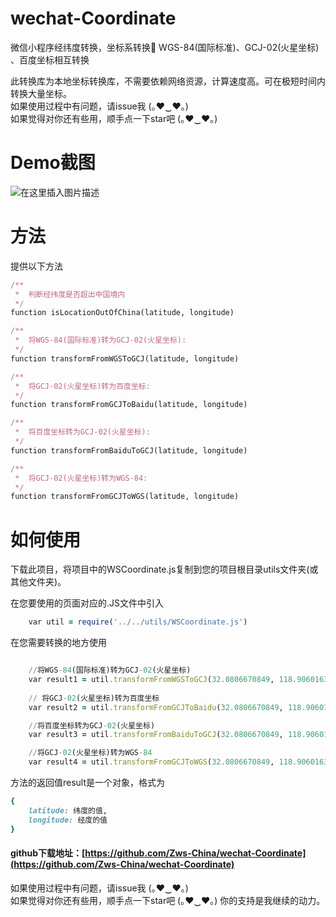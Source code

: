 
# wechat-Coordinate
微信小程序经纬度转换，坐标系转换💯 WGS-84(国际标准)、GCJ-02(火星坐标) 、百度坐标相互转换

此转换库为本地坐标转换库，不需要依赖网络资源，计算速度高。可在极短时间内转换大量坐标。<br>
如果使用过程中有问题，请issue我 (｡♥‿♥｡)  <br>
如果觉得对你还有些用，顺手点一下star吧 (｡♥‿♥｡) <br>

# Demo截图
![在这里插入图片描述](https://img-blog.csdnimg.cn/2019012411184361.png?x-oss-process=image/watermark,type_ZmFuZ3poZW5naGVpdGk,shadow_10,text_aHR0cHM6Ly9ibG9nLmNzZG4ubmV0L3FxXzI2NTk4MDc3,size_16,color_FFFFFF,t_70)
# 方法
提供以下方法

```ruby
/**
 *  判断经纬度是否超出中国境内
 */
function isLocationOutOfChina(latitude, longitude) 

/**
 *  将WGS-84(国际标准)转为GCJ-02(火星坐标):
 */
function transformFromWGSToGCJ(latitude, longitude)

/**
 *  将GCJ-02(火星坐标)转为百度坐标:
 */
function transformFromGCJToBaidu(latitude, longitude) 

/**
 *  将百度坐标转为GCJ-02(火星坐标):
 */
function transformFromBaiduToGCJ(latitude, longitude) 

/**
 *  将GCJ-02(火星坐标)转为WGS-84:
 */
function transformFromGCJToWGS(latitude, longitude) 

```
# 如何使用
下载此项目，将项目中的WSCoordinate.js复制到您的项目根目录utils文件夹(或其他文件夹)。

在您要使用的页面对应的.JS文件中引入
```ruby
    var util = require('../../utils/WSCoordinate.js')  
```

在您需要转换的地方使用
```ruby

    //将WGS-84(国际标准)转为GCJ-02(火星坐标)
    var result1 = util.transformFromWGSToGCJ(32.0806670849, 118.9060163095);
    
    // 将GCJ-02(火星坐标)转为百度坐标
    var result2 = util.transformFromGCJToBaidu(32.0806670849, 118.9060163095);

    //将百度坐标转为GCJ-02(火星坐标)
    var result3 = util.transformFromBaiduToGCJ(32.0806670849, 118.9060163095);

    //将GCJ-02(火星坐标)转为WGS-84
    var result4 = util.transformFromGCJToWGS(32.0806670849, 118.9060163095);

```
方法的返回值result是一个对象，格式为
```ruby
{
	latitude: 纬度的值, 
	longitude: 经度的值
}
```


#### github下载地址：[https://github.com/Zws-China/wechat-Coordinate](https://github.com/Zws-China/wechat-Coordinate)

如果使用过程中有问题，请issue我 (｡♥‿♥｡)  <br>
如果觉得对你还有些用，顺手点一下star吧 (｡♥‿♥｡)   你的支持是我继续的动力。<br>

